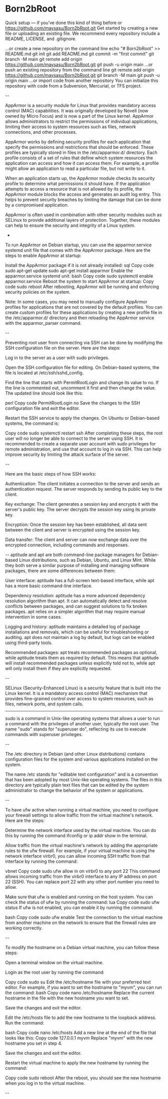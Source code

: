 # Born2bRoot

Quick setup — if you’ve done this kind of thing before
or	
https://github.com/maysasu/Born2bRoot.git
Get started by creating a new file or uploading an existing file. We recommend every repository include a README, LICENSE, and .gitignore.

…or create a new repository on the command line
echo "# Born2bRoot" >> README.md
git init
git add README.md
git commit -m "first commit"
git branch -M main
git remote add origin https://github.com/maysasu/Born2bRoot.git
git push -u origin main
…or push an existing repository from the command line
git remote add origin https://github.com/maysasu/Born2bRoot.git
git branch -M main
git push -u origin main
…or import code from another repository
You can initialize this repository with code from a Subversion, Mercurial, or TFS project.

--

AppArmor is a security module for Linux that provides mandatory access control (MAC) capabilities. It was originally developed by Novell (now owned by Micro Focus) and is now a part of the Linux kernel. AppArmor allows administrators to restrict the permissions of individual applications, limiting their access to system resources such as files, network connections, and other processes.

AppArmor works by defining security profiles for each application that specify the permissions and restrictions that should be enforced. These profiles are typically stored in files in the /etc/apparmor.d/ directory. Each profile consists of a set of rules that define which system resources the application can access and how it can access them. For example, a profile might allow an application to read a particular file, but not write to it.

When an application starts up, the AppArmor module checks its security profile to determine what permissions it should have. If the application attempts to access a resource that is not allowed by its profile, the AppArmor module blocks the access and generates an audit log entry. This helps to prevent security breaches by limiting the damage that can be done by a compromised application.

AppArmor is often used in combination with other security modules such as SELinux to provide additional layers of protection. Together, these modules can help to ensure the security and integrity of a Linux system.


-

To run AppArmor on Debian startup, you can use the apparmor.service systemd unit file that comes with the AppArmor package. Here are the steps to enable AppArmor at startup:

Install the AppArmor package if it is not already installed:
sql
Copy code
sudo apt-get update
sudo apt-get install apparmor
Enable the apparmor.service systemd unit:
bash
Copy code
sudo systemctl enable apparmor.service
Reboot the system to start AppArmor at startup:
Copy code
sudo reboot
After rebooting, AppArmor will be running and enforcing security policies on the system.

Note: In some cases, you may need to manually configure AppArmor profiles for applications that are not covered by the default profiles. You can create custom profiles for these applications by creating a new profile file in the /etc/apparmor.d/ directory and then reloading the AppArmor service with the apparmor_parser command.

--

Preventing root user from connecting via SSH can be done by modifying the SSH configuration file on the server. Here are the steps:

Log in to the server as a user with sudo privileges.

Open the SSH configuration file for editing. On Debian-based systems, the file is located at /etc/ssh/sshd_config.

Find the line that starts with PermitRootLogin and change its value to no. If the line is commented out, uncomment it first and then change the value. The updated line should look like this:

perl
Copy code
PermitRootLogin no
Save the changes to the SSH configuration file and exit the editor.

Restart the SSH service to apply the changes. On Ubuntu or Debian-based systems, the command is:

Copy code
sudo systemctl restart ssh
After completing these steps, the root user will no longer be able to connect to the server using SSH. It is recommended to create a separate user account with sudo privileges for remote administration, and use that account to log in via SSH. This can help improve security by limiting the attack surface of the server.


--

Here are the basic steps of how SSH works:

Authentication: The client initiates a connection to the server and sends an authentication request. The server responds by sending its public key to the client.

Key exchange: The client generates a session key and encrypts it with the server's public key. The server decrypts the session key using its private key.

Encryption: Once the session key has been established, all data sent between the client and server is encrypted using the session key.

Data transfer: The client and server can now exchange data over the encrypted connection, including commands and responses.

--
aptitude and apt are both command-line package managers for Debian-based Linux distributions, such as Debian, Ubuntu, and Linux Mint. While they both serve a similar purpose of installing and managing software packages, there are some differences between them:

User interface: aptitude has a full-screen text-based interface, while apt has a more basic command-line interface.

Dependency resolution: aptitude has a more advanced dependency resolution algorithm than apt. It can automatically detect and resolve conflicts between packages, and can suggest solutions to fix broken packages. apt relies on a simpler algorithm that may require manual intervention in some cases.

Logging and history: aptitude maintains a detailed log of package installations and removals, which can be useful for troubleshooting or auditing. apt does not maintain a log by default, but logs can be enabled using third-party tools.

Recommended packages: apt treats recommended packages as optional, while aptitude treats them as required by default. This means that aptitude will install recommended packages unless explicitly told not to, while apt will only install them if they are explicitly requested.

--

SELinux (Security-Enhanced Linux) is a security feature that is built into the Linux kernel. It is a mandatory access control (MAC) mechanism that provides fine-grained control over access to system resources, such as files, network ports, and system calls.


---


sudo is a command in Unix-like operating systems that allows a user to run a command with the privileges of another user, typically the root user. The name "sudo" stands for "superuser do", reflecting its use to execute commands with superuser privileges.


--


The /etc directory in Debian (and other Linux distributions) contains configuration files for the system and various applications installed on the system.

The name /etc stands for "editable text configuration" and is a convention that has been adopted by most Unix-like operating systems. The files in this directory are typically plain text files that can be edited by the system administrator to change the behavior of the system or applications.


--


To have ufw active when running a virtual machine, you need to configure your firewall settings to allow traffic from the virtual machine's network. Here are the steps:

Determine the network interface used by the virtual machine. You can do this by running the command ifconfig or ip addr show in the terminal.

Allow traffic from the virtual machine's network by adding the appropriate rules to the ufw firewall. For example, if your virtual machine is using the network interface virbr0, you can allow incoming SSH traffic from that interface by running the command:

vbnet
Copy code
sudo ufw allow in on virbr0 to any port 22
This command allows incoming traffic from the virbr0 interface to any IP address on port 22 (SSH). You can replace port 22 with any other port number you need to allow.

Make sure that ufw is enabled and running on the host system. You can check the status of ufw by running the command:
lua
Copy code
sudo ufw status
If ufw is not enabled, you can enable it by running the command:

bash
Copy code
sudo ufw enable
Test the connection to the virtual machine from another machine on the network to ensure that the firewall rules are working correctly.

--

To modify the hostname on a Debian virtual machine, you can follow these steps:

Open a terminal window on the virtual machine.

Login as the root user by running the command:

Copy code
sudo su
Edit the /etc/hostname file with your preferred text editor. For example, if you want to set the hostname to "myvm", you can run the command:
bash
Copy code
nano /etc/hostname
Replace the current hostname in the file with the new hostname you want to set.

Save the changes and exit the editor.

Edit the /etc/hosts file to add the new hostname to the loopback address. Run the command:

bash
Copy code
nano /etc/hosts
Add a new line at the end of the file that looks like this:
Copy code
127.0.0.1     myvm
Replace "myvm" with the new hostname you set in step 4.

Save the changes and exit the editor.

Restart the virtual machine to apply the new hostname by running the command:

Copy code
sudo reboot
After the reboot, you should see the new hostname when you log in to the virtual machine.

--

